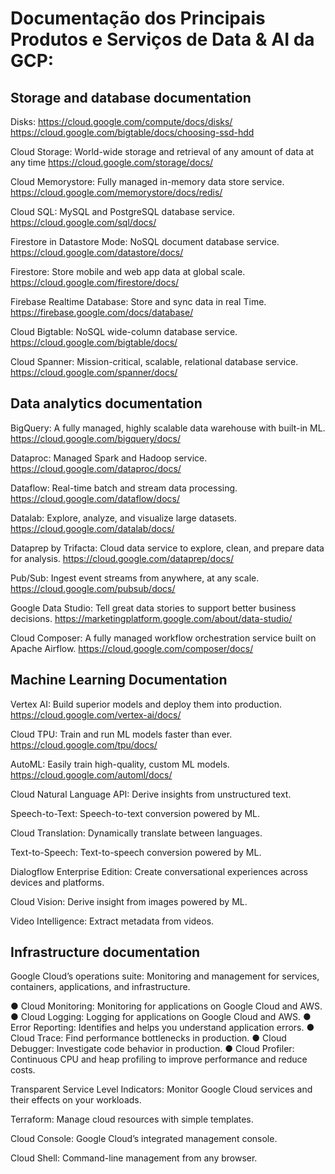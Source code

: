 # Documentação dos Principais Produtos e Serviços de Data & AI da GCP:
## Storage and database documentation

Disks:
https://cloud.google.com/compute/docs/disks/
https://cloud.google.com/bigtable/docs/choosing-ssd-hdd

Cloud Storage: World-wide storage and retrieval of any
amount of data at any time
https://cloud.google.com/storage/docs/

Cloud Memorystore: Fully managed in-memory data store
service.
https://cloud.google.com/memorystore/docs/redis/

Cloud SQL: MySQL and PostgreSQL database service.
https://cloud.google.com/sql/docs/

Firestore in Datastore Mode: NoSQL document database
service.
https://cloud.google.com/datastore/docs/

Firestore: Store mobile and web app data at global scale.
https://cloud.google.com/firestore/docs/

Firebase Realtime Database: Store and sync data in real
Time.
https://firebase.google.com/docs/database/

Cloud Bigtable: NoSQL wide-column database service.
https://cloud.google.com/bigtable/docs/

Cloud Spanner: Mission-critical, scalable, relational
database service.
https://cloud.google.com/spanner/docs/


## Data analytics documentation
BigQuery: A fully managed, highly scalable data
warehouse with built-in ML.
https://cloud.google.com/bigquery/docs/

Dataproc: Managed Spark and Hadoop service.
https://cloud.google.com/dataproc/docs/

Dataflow: Real-time batch and stream data processing.
https://cloud.google.com/dataflow/docs/

Datalab: Explore, analyze, and visualize large datasets.
https://cloud.google.com/datalab/docs/

Dataprep by Trifacta: Cloud data service to explore,
clean, and prepare data for analysis.
https://cloud.google.com/dataprep/docs/

Pub/Sub: Ingest event streams from anywhere,
at any scale.
https://cloud.google.com/pubsub/docs/

Google Data Studio: Tell great data stories to support
better business decisions.
https://marketingplatform.google.com/about/data-studio/

Cloud Composer: A fully managed workflow
orchestration service built on Apache Airflow.
https://cloud.google.com/composer/docs/

## Machine Learning Documentation

Vertex AI: Build superior models and deploy them into
production.
https://cloud.google.com/vertex-ai/docs/

Cloud TPU: Train and run ML models faster than ever.
https://cloud.google.com/tpu/docs/

AutoML: Easily train high-quality, custom ML models.
https://cloud.google.com/automl/docs/

Cloud Natural Language API: Derive insights from
unstructured text.

Speech-to-Text: Speech-to-text conversion powered
by ML.

Cloud Translation: Dynamically translate between
languages.

Text-to-Speech: Text-to-speech conversion powered
by ML.

Dialogflow Enterprise Edition: Create conversational
experiences across devices and platforms.

Cloud Vision: Derive insight from images powered by ML.

Video Intelligence: Extract metadata from videos.

## Infrastructure documentation
Google Cloud’s operations suite: Monitoring and management for services, containers, applications, and infrastructure.

● Cloud Monitoring: Monitoring for applications on Google Cloud and AWS.
● Cloud Logging: Logging for applications on Google Cloud and AWS.
● Error Reporting: Identifies and helps you understand application errors.
● Cloud Trace: Find performance bottlenecks in production.
● Cloud Debugger: Investigate code behavior in production.
● Cloud Profiler: Continuous CPU and heap profiling to improve performance and reduce costs.

Transparent Service Level Indicators: Monitor Google Cloud services and their effects on your workloads.

Terraform: Manage cloud resources with simple templates.

Cloud Console: Google Cloud’s integrated management console.

Cloud Shell: Command-line management from any browser.